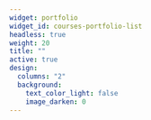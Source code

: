 ```yaml
---
widget: portfolio
widget_id: courses-portfolio-list
headless: true
weight: 20
title: ""
active: true
design:
  columns: "2"
  background:
    text_color_light: false
    image_darken: 0
---
```

